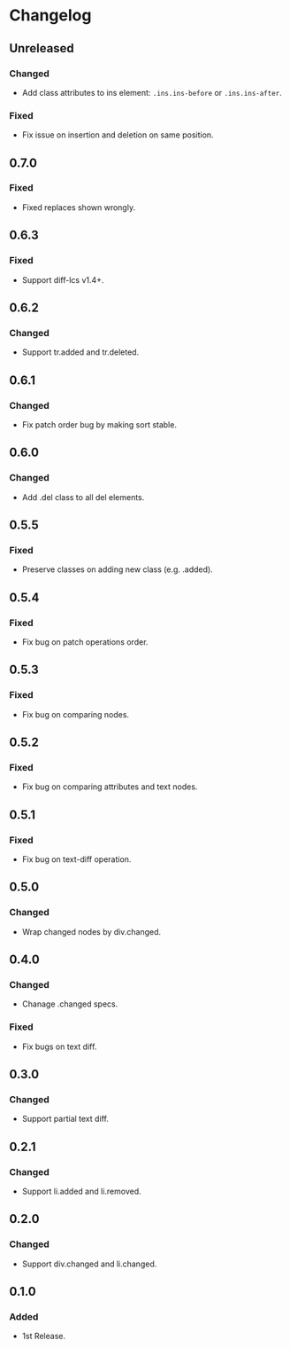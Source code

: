 # Changelog

## Unreleased

### Changed

- Add class attributes to ins element: `.ins.ins-before` or `.ins.ins-after`.

### Fixed

- Fix issue on insertion and deletion on same position.

## 0.7.0

### Fixed

- Fixed replaces shown wrongly.

## 0.6.3

### Fixed

- Support diff-lcs v1.4+.

## 0.6.2

### Changed

- Support tr.added and tr.deleted.

## 0.6.1

### Changed

- Fix patch order bug by making sort stable.

## 0.6.0

### Changed

- Add .del class to all del elements.

## 0.5.5

### Fixed

- Preserve classes on adding new class (e.g. .added).

## 0.5.4

### Fixed

- Fix bug on patch operations order.

## 0.5.3

### Fixed

- Fix bug on comparing nodes.

## 0.5.2

### Fixed

- Fix bug on comparing attributes and text nodes.

## 0.5.1

### Fixed

- Fix bug on text-diff operation.

## 0.5.0

### Changed

- Wrap changed nodes by div.changed.

## 0.4.0

### Changed

- Chanage .changed specs.

### Fixed

- Fix bugs on text diff.

## 0.3.0

### Changed

- Support partial text diff.

## 0.2.1

### Changed

- Support li.added and li.removed.

## 0.2.0

### Changed

- Support div.changed and li.changed.

## 0.1.0

### Added

- 1st Release.
